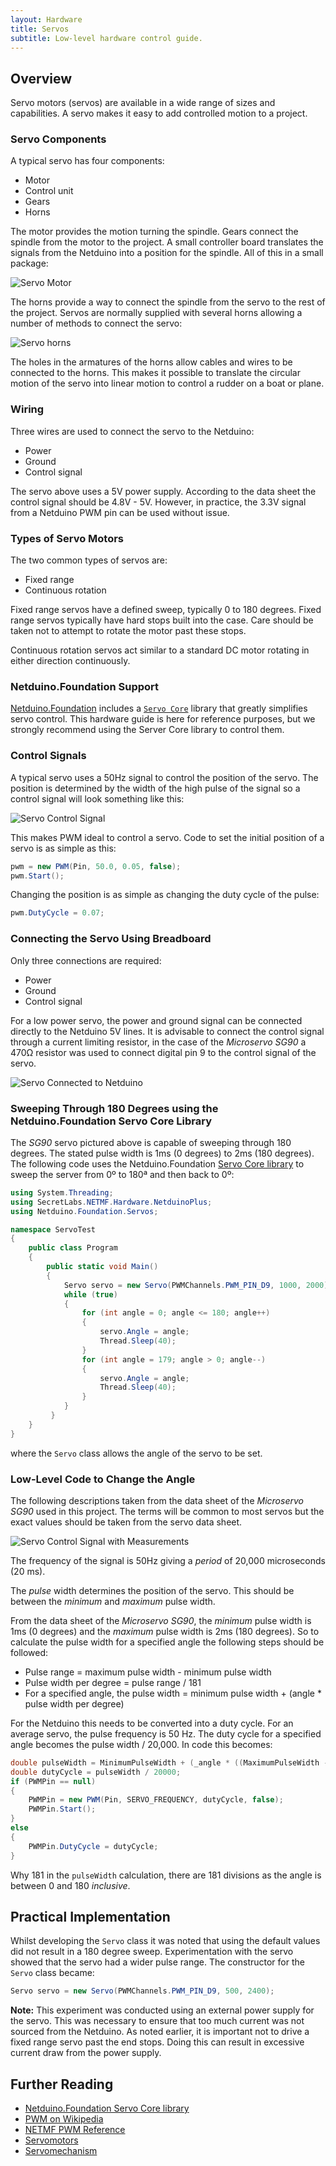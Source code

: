 ```yaml
---
layout: Hardware
title: Servos
subtitle: Low-level hardware control guide.
---
```


## Overview

Servo motors (servos) are available in a wide range of sizes and capabilities.  A servo makes it easy to add controlled motion to a project.

### Servo Components

A typical servo has four components:

* Motor
* Control unit
* Gears
* Horns

The motor provides the motion turning the spindle.  Gears connect the spindle from the motor to the project.  A small controller board translates the signals from the Netduino into a position for the spindle.  All of this in a small package:

![Servo Motor](Servo.png)

The horns provide a way to connect the spindle from the servo to the rest of the project.  Servos are normally supplied with several horns allowing a number of methods to connect the servo:

![Servo horns](ServoHorns.png)

The holes in the armatures of the horns allow cables and wires to be connected to the horns.  This makes it possible to translate the circular motion of the servo into linear motion to control a rudder on a boat or plane.

### Wiring

Three wires are used to connect the servo to the Netduino:

* Power
* Ground
* Control signal

The servo above uses a 5V power supply.  According to the data sheet the control signal should be 4.8V - 5V. However, in practice, the 3.3V signal from a Netduino PWM pin can be used without issue.

### Types of Servo Motors

The two common types of servos are:

* Fixed range
* Continuous rotation

Fixed range servos have a defined sweep, typically 0 to 180 degrees.  Fixed range servos typically have hard stops built into the case.  Care should be taken not to attempt to rotate the motor past these stops.

Continuous rotation servos act similar to a standard DC motor rotating in either direction continuously.

### Netduino.Foundation Support

[Netduino.Foundation](http://Netduino.Foundation) includes a [`Servo Core`](http://netduino.foundation/Library/Servos/Servo/) library that greatly simplifies servo control. This hardware guide is here for reference purposes, but we strongly recommend using the Server Core library to control them.

### Control Signals

A typical servo uses a 50Hz signal to control the position of the servo.  The position is determined by the width of the high pulse of the signal so a control signal will look something like this:

![Servo Control Signal](ServoControlSignal.png)

This makes PWM ideal to control a servo.  Code to set the initial position of a servo is as simple as this:

```csharp
pwm = new PWM(Pin, 50.0, 0.05, false);
pwm.Start();
```

Changing the position is as simple as changing the duty cycle of the pulse:

```csharp
pwm.DutyCycle = 0.07;
```

### Connecting the Servo Using Breadboard

Only three connections are required:

* Power
* Ground
* Control signal

For a low power servo, the power and ground signal can be connected directly to the Netduino 5V lines.  It is advisable to connect the control signal through a current limiting resistor, in the case of the <i>Microservo SG90</i> a 470&Omega; resistor was used to connect digital pin 9 to the control signal of the servo.

![Servo Connected to Netduino](ServoBreadboard.png)

### Sweeping Through 180 Degrees using the Netduino.Foundation Servo Core Library

The <i>SG90</i> servo pictured above is capable of sweeping through 180 degrees.  The stated pulse width is 1ms (0 degrees) to 2ms (180 degrees).  The following code uses the Netduino.Foundation [Servo Core library](http://netduino.foundation/Library/Servos/Servo/) to sweep the server from 0º to 180ª and then back to 0º:

```csharp
using System.Threading;
using SecretLabs.NETMF.Hardware.NetduinoPlus;
using Netduino.Foundation.Servos;

namespace ServoTest
{
    public class Program
    {
        public static void Main()
        {
            Servo servo = new Servo(PWMChannels.PWM_PIN_D9, 1000, 2000);
            while (true)
            {
                for (int angle = 0; angle <= 180; angle++)
                {
                    servo.Angle = angle;
                    Thread.Sleep(40);
                }
                for (int angle = 179; angle > 0; angle--)
                {
                    servo.Angle = angle;
                    Thread.Sleep(40);
                }
            }
         }
    }
}
```

where the `Servo` class allows the angle of the servo to be set.

### Low-Level Code to Change the Angle

The following descriptions taken from the data sheet of the <i>Microservo SG90</i> used in this project.  The terms will be common to most servos but the exact values should be taken from the servo data sheet.

![Servo Control Signal with Measurements](ServoControlSignalWithMeasurements.png)

The frequency of the signal is 50Hz giving a <i>period</i> of 20,000 microseconds (20 ms).

The <i>pulse</i> width determines the position of the servo.  This should be between the <i>minimum</i> and <i>maximum</i> pulse width.

From the data sheet of the <i>Microservo SG90</i>, the <i>minimum</i> pulse width is 1ms (0 degrees) and the <i>maximum</i> pulse width is 2ms (180 degrees).  So to calculate the pulse width for a specified angle the following steps should be followed:

* Pulse range = maximum pulse width - minimum pulse width
* Pulse width per degree = pulse range / 181
* For a specified angle, the pulse width = minimum pulse width + (angle * pulse width per degree)

For the Netduino this needs to be converted into a duty cycle.  For an average servo, the pulse frequency is 50 Hz.  The duty cycle for a specified angle becomes the pulse width / 20,000.  In code this becomes:

```csharp
double pulseWidth = MinimumPulseWidth + (_angle * ((MaximumPulseWidth - MinimumPulseWidth) / 181));
double dutyCycle = pulseWidth / 20000;
if (PWMPin == null)
{
    PWMPin = new PWM(Pin, SERVO_FREQUENCY, dutyCycle, false);
    PWMPin.Start();
}
else
{
    PWMPin.DutyCycle = dutyCycle;
}
```

Why 181 in the `pulseWidth` calculation, there are 181 divisions as the angle is between 0 and 180 <i>inclusive</i>.

## Practical Implementation

Whilst developing the `Servo` class it was noted that using the default values did not result in a 180 degree sweep.  Experimentation with the servo showed that the servo had a wider pulse range.  The constructor for the `Servo` class became:

```csharp
Servo servo = new Servo(PWMChannels.PWM_PIN_D9, 500, 2400);
```

<b>Note:</b> This experiment was conducted using an external power supply for the servo.  This was necessary to ensure that too much current was not sourced from the Netduino.  As noted earlier, it is important not to drive a fixed range servo past the end stops.  Doing this can result in excessive current draw from the power supply.

## Further Reading

* [Netduino.Foundation Servo Core library](http://netduino.foundation/Library/Servos/Servo/)
* [PWM on Wikipedia](https://en.wikipedia.org/wiki/Pulse-width_modulation)
* [NETMF PWM Reference](https://msdn.microsoft.com/en-us/library/microsoft.spot.hardware.pwm(v=vs.102).aspx)
* [Servomotors](https://en.wikipedia.org/wiki/Servomotor)
* [Servomechanism](https://en.wikipedia.org/wiki/Servomechanism)
